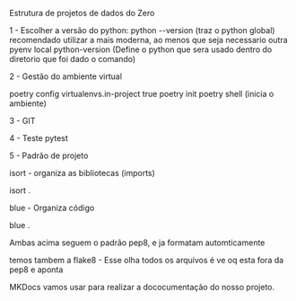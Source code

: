 Estrutura de projetos de dados do Zero

1 - Escolher a versão do python:
python --version (traz o python global)
recomendado utilizar a mais moderna, ao menos que seja necessario outra
pyenv local python-version (Define o python que sera usado dentro do diretorio
que foi dado o comando)

2 - Gestão do ambiente virtual


poetry config virtualenvs.in-project true
poetry init
poetry shell (inicia o ambiente)

3 - GIT

4 - Teste
pytest

5 - Padrão de projeto

isort - organiza as bibliotecas (imports)

isort .

blue - Organiza código

blue .

Ambas acima seguem o padrão pep8, e ja formatam automticamente

temos tambem a flake8 - Esse olha todos os arquivos é ve oq esta fora da pep8 e aponta

MKDocs vamos usar para realizar a dococumentação do nosso projeto.
